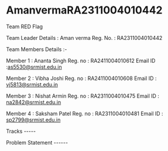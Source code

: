 # AmanvermaRA2311004010442

Team RED Flag

Team Leader Details : Aman verma
Reg. No. : RA2311004010442

Team Members Details :-

Member 1 : Ananta Singh
Reg. no : RA2411004010612
Email ID :as5530@srmist.edu.in

Member 2 : Vibha Joshi
Reg. no : RA2411004010608
Email ID : vj5813@srmist.edu.in

Member 3 : Nishat Armin
Reg. no : RA2311004010475
Email ID : na2842@srmist.edu.in

Member 4 : Saksham Patel
Reg. no : RA2311004010481
Email ID : sp2799@srmist.edu.in

Tracks -----

Problem Statement ------


